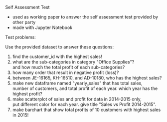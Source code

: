 Self Assessment Test  
- used as working paper to answer the self assessment test provided by other party
- made with Jupyter Notebook

Test problems:

Use the provided dataset to answer these questions:
1. find the customer_id with the highest sales!
2. what are the sub-categories in category "Office Supplies"?  
and how much the total profit of each sub-categories?
3. how many order that result in negative profit (loss)?
4. between JE-16165, KH-16510, and AD-10180, who has the highest sales?
5. make new dataframe named "yearly_sales" that has total sales,  
number of customers, and total profit of each year. which year has the highest profit?
6. make scatterplot of sales and profit for data in 2014-2015 only,  
put different color for each year. give title "Sales vs Profit 2014-2015".
7. make barchart that show total profits of 10 customers with highest sales in 2015!